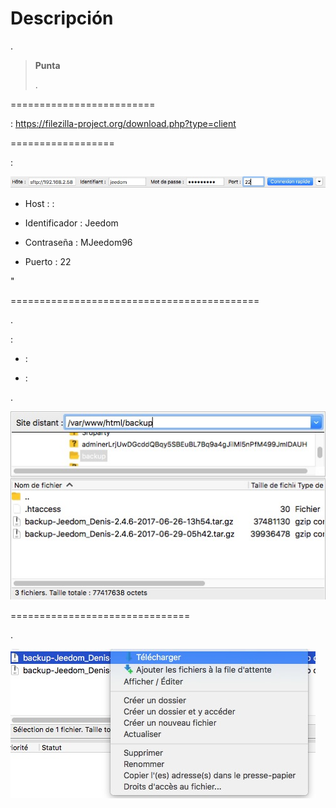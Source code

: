 Descripción 
===========


.

> **Punta**
>
> 
> .

 
=========================



 :
<https://filezilla-project.org/download.php?type=client>

 
==================


 :

![restore filezilla01](images/restore-filezilla01.jpg)

-   Host : :

-   Identificador : Jeedom

-   Contraseña : MJeedom96

-   Puerto : 22

"

 
===========================================


.

 :

-    : 

-    :
    

.

![restore filezilla02](images/restore-filezilla02.jpg)

 
===============================


.

![restore filezilla03](images/restore-filezilla03.jpg)
